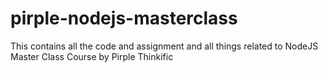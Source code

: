 # pirple-nodejs-masterclass
This contains all the code and assignment and all things related to NodeJS Master Class Course by Pirple Thinkific

